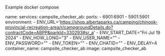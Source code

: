 Example docker compose

name: <your project name>
services:
    campsite_checker_ab:
        ports:
            - 6901:6901
            - 5901:5901
        environment:
            - ENV_URL='https://shop.albertaparks.ca/camping/chinook-provincial-recreation-area/r/campgroundDetails.do?contractCode=ABPP&parkId=330293#sr_a'
			- ENV_START_DATE="Fri Jul 19 2024"
			- ENV_HOW_LONG="3"
			- ENV_USER_NAME=""
			- ENV_PASSWORD=""
			- ENV_TOKEN=""
			- ENV_CHATID=""
			- ENV_DELAY=4
        container_name: campsite_checker_ab
        image: campsite_checker_ab